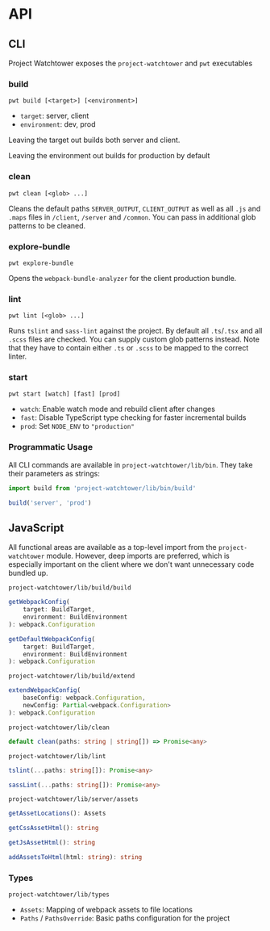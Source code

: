 # API

## CLI

Project Watchtower exposes the `project-watchtower` and `pwt` executables

### build

```
pwt build [<target>] [<environment>]
```

* `target`: server, client
* `environment`: dev, prod

Leaving the target out builds both server and client.

Leaving the environment out builds for production by default

### clean

```
pwt clean [<glob> ...]
```

Cleans the default paths `SERVER_OUTPUT`, `CLIENT_OUTPUT` as well as all `.js` and `.maps` files in `/client`, `/server` and `/common`. You can pass in additional glob patterns to be cleaned.

### explore-bundle

```
pwt explore-bundle
```

Opens the `webpack-bundle-analyzer` for the client production bundle.

### lint

```
pwt lint [<glob> ...]
```

Runs `tslint` and `sass-lint` against the project. By default all `.ts`/`.tsx` and all `.scss` files are checked. You can supply custom glob patterns instead. Note that they have to contain either `.ts` or `.scss` to be mapped to the correct linter.

### start

```
pwt start [watch] [fast] [prod]
```

*   `watch`: Enable watch mode and rebuild client after changes
*   `fast`: Disable TypeScript type checking for faster incremental builds
*   `prod`: Set `NODE_ENV` to `"production"`


### Programmatic Usage

All CLI commands are available in `project-watchtower/lib/bin`. They take their parameters as strings:

```ts
import build from 'project-watchtower/lib/bin/build'

build('server', 'prod')
```

## JavaScript

All functional areas are available as a top-level import from the `project-watchtower` module. However, deep imports are preferred, which is especially important on the client where we don't want unnecessary code bundled up.

`project-watchtower/lib/build/build`

```ts
getWebpackConfig(
    target: BuildTarget,
    environment: BuildEnvironment
): webpack.Configuration

getDefaultWebpackConfig(
    target: BuildTarget,
    environment: BuildEnvironment
): webpack.Configuration
```

`project-watchtower/lib/build/extend`

```ts
extendWebpackConfig(
    baseConfig: webpack.Configuration,
    newConfig: Partial<webpack.Configuration>
): webpack.Configuration
```

`project-watchtower/lib/clean`

```ts
default clean(paths: string | string[]) => Promise<any>
```

`project-watchtower/lib/lint`

```ts
tslint(...paths: string[]): Promise<any>

sassLint(...paths: string[]): Promise<any>
```

`project-watchtower/lib/server/assets`

```ts
getAssetLocations(): Assets

getCssAssetHtml(): string

getJsAssetHtml(): string

addAssetsToHtml(html: string): string
```

### Types

`project-watchtower/lib/types`

*   `Assets`: Mapping of webpack assets to file locations
*   `Paths` / `PathsOverride`: Basic paths configuration for the project
